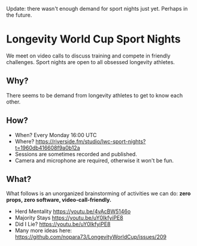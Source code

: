 Update: there wasn't enough demand for sport nights just yet. Perhaps in the future.

# Longevity World Cup Sport Nights

We meet on video calls to discuss training and compete in friendly challenges. Sport nights are open to all obsessed longevity athletes.

## Why?

There seems to be demand from longevity athletes to get to know each other.

## How?

- When? Every Monday 16:00 UTC
- Where? https://riverside.fm/studio/lwc-sport-nights?t=1960db416608f9a0b12a
- Sessions are sometimes recorded and published.
- Camera and microphone are required, otherwise it won't be fun.

## What?

What follows is an unorganized brainstorming of activities we can do: **zero props, zero software, video‑call‑friendly.**

- Herd Mentality https://youtu.be/4vAcBW5146o
- Majority Stays https://youtu.be/uY0IkfyiPE8
- Did I Lie? https://youtu.be/uY0IkfyiPE8
- Many more ideas here: https://github.com/nopara73/LongevityWorldCup/issues/209
